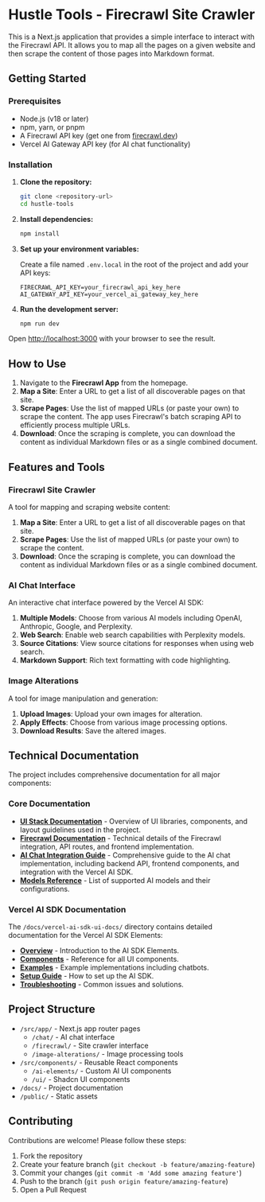 # Hustle Tools - Firecrawl Site Crawler

This is a Next.js application that provides a simple interface to interact with the Firecrawl API. It allows you to map all the pages on a given website and then scrape the content of those pages into Markdown format.

## Getting Started

### Prerequisites

- Node.js (v18 or later)
- npm, yarn, or pnpm
- A Firecrawl API key (get one from [firecrawl.dev](https://firecrawl.dev))
- Vercel AI Gateway API key (for AI chat functionality)

### Installation

1.  **Clone the repository:**

    ```bash
    git clone <repository-url>
    cd hustle-tools
    ```

2.  **Install dependencies:**

    ```bash
    npm install
    ```

3.  **Set up your environment variables:**

    Create a file named `.env.local` in the root of the project and add your API keys:

    ```
    FIRECRAWL_API_KEY=your_firecrawl_api_key_here
    AI_GATEWAY_API_KEY=your_vercel_ai_gateway_key_here
    ```

4.  **Run the development server:**

    ```bash
    npm run dev
    ```

Open [http://localhost:3000](http://localhost:3000) with your browser to see the result.

## How to Use

1.  Navigate to the **Firecrawl App** from the homepage.
2.  **Map a Site**: Enter a URL to get a list of all discoverable pages on that site.
3.  **Scrape Pages**: Use the list of mapped URLs (or paste your own) to scrape the content. The app uses Firecrawl's batch scraping API to efficiently process multiple URLs.
4.  **Download**: Once the scraping is complete, you can download the content as individual Markdown files or as a single combined document.

## Features and Tools

### Firecrawl Site Crawler

A tool for mapping and scraping website content:

1.  **Map a Site**: Enter a URL to get a list of all discoverable pages on that site.
2.  **Scrape Pages**: Use the list of mapped URLs (or paste your own) to scrape the content.
3.  **Download**: Once the scraping is complete, you can download the content as individual Markdown files or as a single combined document.

### AI Chat Interface

An interactive chat interface powered by the Vercel AI SDK:

1.  **Multiple Models**: Choose from various AI models including OpenAI, Anthropic, Google, and Perplexity.
2.  **Web Search**: Enable web search capabilities with Perplexity models.
3.  **Source Citations**: View source citations for responses when using web search.
4.  **Markdown Support**: Rich text formatting with code highlighting.

### Image Alterations

A tool for image manipulation and generation:

1.  **Upload Images**: Upload your own images for alteration.
2.  **Apply Effects**: Choose from various image processing options.
3.  **Download Results**: Save the altered images.

## Technical Documentation

The project includes comprehensive documentation for all major components:

### Core Documentation

- [**UI Stack Documentation**](./docs/ui-stack.md) - Overview of UI libraries, components, and layout guidelines used in the project.
- [**Firecrawl Documentation**](./docs/fire-crawl-docs.md) - Technical details of the Firecrawl integration, API routes, and frontend implementation.
- [**AI Chat Integration Guide**](./docs/ai-chat-integration.md) - Comprehensive guide to the AI chat implementation, including backend API, frontend components, and integration with the Vercel AI SDK.
- [**Models Reference**](./docs/models.md) - List of supported AI models and their configurations.

### Vercel AI SDK Documentation

The `/docs/vercel-ai-sdk-ui-docs/` directory contains detailed documentation for the Vercel AI SDK Elements:

- [**Overview**](./docs/vercel-ai-sdk-ui-docs/ai-sdk_dev_elements_overview.md) - Introduction to the AI SDK Elements.
- [**Components**](./docs/vercel-ai-sdk-ui-docs/ai-sdk_dev_elements_components.md) - Reference for all UI components.
- [**Examples**](./docs/vercel-ai-sdk-ui-docs/ai-sdk_dev_elements_examples.md) - Example implementations including chatbots.
- [**Setup Guide**](./docs/vercel-ai-sdk-ui-docs/ai-sdk_dev_elements_overview_setup.md) - How to set up the AI SDK.
- [**Troubleshooting**](./docs/vercel-ai-sdk-ui-docs/ai-sdk_dev_elements_overview_troubleshooting.md) - Common issues and solutions.

## Project Structure

- `/src/app/` - Next.js app router pages
  - `/chat/` - AI chat interface
  - `/firecrawl/` - Site crawler interface
  - `/image-alterations/` - Image processing tools
- `/src/components/` - Reusable React components
  - `/ai-elements/` - Custom AI UI components
  - `/ui/` - Shadcn UI components
- `/docs/` - Project documentation
- `/public/` - Static assets

## Contributing

Contributions are welcome! Please follow these steps:

1. Fork the repository
2. Create your feature branch (`git checkout -b feature/amazing-feature`)
3. Commit your changes (`git commit -m 'Add some amazing feature'`)
4. Push to the branch (`git push origin feature/amazing-feature`)
5. Open a Pull Request
